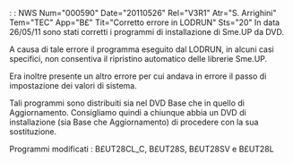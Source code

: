  :  : NWS Num="000590" Date="20110526" Rel="V3R1" Atr="S. Arrighini" Tem="TEC" App="B£" Tit="Corretto errore in LODRUN" Sts="20"
In data 26/05/11 sono stati corretti i programmi di installazione di Sme.UP da DVD.

A causa di tale errore il programma eseguito dal LODRUN, in alcuni casi specifici, non consentiva il ripristino automatico delle librerie Sme.UP.

Era inoltre presente un altro errore per cui andava in errore il passo di impostazione dei valori di sistema.

Tali programmi sono distribuiti sia nel DVD Base che in quello di Aggiornamento.
Consigliamo quindi a chiunque abbia un DVD di installazione (sia Base che Aggiornamento) di procedere con la sua sostituzione.

Programmi modificati : 
B£UT28CL_C, B£UT28S, B£UT28SV e B£UT28L
